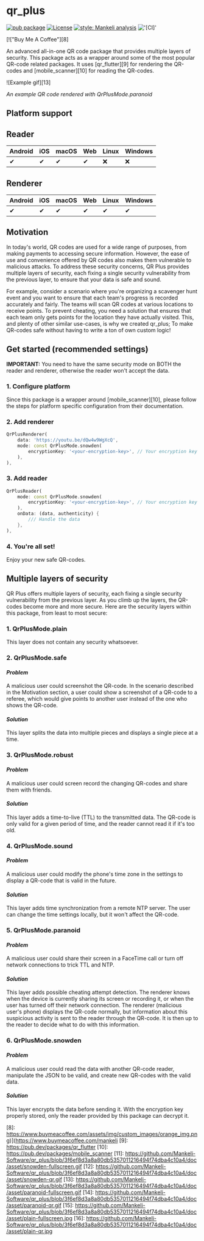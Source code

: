 # qr_plus

[![pub package][1]][2]
[![License][3]][4]
[![style: Mankeli analysis][5]][6]
!['[CI]'][7]


[!["Buy Me A Coffee"][8]

An advanced all-in-one QR code package that provides multiple layers of security. This package acts as a wrapper around some of the most popular QR-code related packages. It uses [qr_flutter][9] for rendering the QR-codes and [mobile_scanner][10] for reading the QR-codes.


![Example gif][13]

_An example QR code rendered with QrPlusMode.paranoid_

## Platform support
## Reader
| Android | iOS | macOS | Web | Linux | Windows |
|---------|-----|-------|-----|-------|---------|
| ✔       | ✔   | ✔     | ✔   | :x:   | :x:     |

## Renderer
| Android | iOS | macOS | Web | Linux | Windows |
|---------|-----|-------|-----|-------|---------|
| ✔       | ✔   | ✔     | ✔   | ✔     | ✔       |

## Motivation
In today's world, QR codes are used for a wide range of purposes, from making payments to accessing secure information. However, the ease of use and convenience offered by QR codes also makes them vulnerable to malicious attacks. To address these security concerns, QR Plus provides multiple layers of security, each fixing a single security vulnerability from the previous layer, to ensure that your data is safe and sound.

For example, consider a scenario where you're organizing a scavenger hunt event and you want to ensure that each team's progress is recorded accurately and fairly. The teams will scan QR codes at various locations to receive points. To prevent cheating, you need a solution that ensures that each team only gets points for the location they have actually visited. This, and plenty of other similar use-cases, is why we created qr_plus; To make QR-codes safe without having to write a ton of own custom logic!

## Get started (recommended settings)
**IMPORTANT:** You need to have the same security mode on BOTH the reader and renderer, otherwise the reader won't accept the data.

### 1. Configure platform
Since this package is a wrapper around [mobile_scanner][10], please follow the steps for platform specific configuration from their documentation.
### 2. Add renderer
```dart
QrPlusRenderer(
    data: 'https://youtu.be/dQw4w9WgXcQ',
    mode: const QrPlusMode.snowden(
        encryptionKey: '<your-encryption-key>', // Your encryption key from .env. See https://pub.dev/packages/flutter_dotenv
    ),
),
```
### 3. Add reader
```dart
QrPlusReader(
    mode: const QrPlusMode.snowden(
        encryptionKey: '<your-encryption-key>', // Your encryption key from .env. See https://pub.dev/packages/flutter_dotenv
    ),
    onData: (data, authenticity) {
        /// Handle the data
    },
),
```

### 4. You're all set!
Enjoy your new safe QR-codes.

## Multiple layers of security
QR Plus offers multiple layers of security, each fixing a single security vulnerability from the previous layer. As you climb up the layers, the QR-codes become more and more secure. Here are the security layers within this package, from least to most secure:
### **1. QrPlusMode.plain**
This layer does not contain any security whatsoever.

### **2. QrPlusMode.safe**
#### *Problem*
A malicious user could screenshot the QR-code. In the scenario described in the Motivation section, a user could show a screenshot of a QR-code to a referee, which would give points to another user instead of the one who shows the QR-code.

#### *Solution*
This layer splits the data into multiple pieces and displays a single piece at a time.

### **3. QrPlusMode.robust**
#### *Problem*
A malicious user could screen record the changing QR-codes and share them with friends.

#### *Solution*
This layer adds a time-to-live (TTL) to the transmitted data. The QR-code is only valid for a given period of time, and the reader cannot read it if it's too old.

### **4. QrPlusMode.sound**
#### *Problem*
A malicious user could modify the phone's time zone in the settings to display a QR-code that is valid in the future.

#### *Solution*
This layer adds time synchronization from a remote NTP server. The user can change the time settings locally, but it won't affect the QR-code.

### **5. QrPlusMode.paranoid**
#### *Problem*
A malicious user could share their screen in a FaceTime call or turn off network connections to trick TTL and NTP.

#### *Solution*
This layer adds possible cheating attempt detection. The renderer knows when the device is currently sharing its screen or recording it, or when the user has turned off their network connection. The renderer (malicious user's phone) displays the QR-code normally, but information about this suspicious activity is sent to the reader through the QR-code. It is then up to the reader to decide what to do with this information.

### **6. QrPlusMode.snowden**
#### *Problem*
A malicious user could read the data with another QR-code reader, manipulate the JSON to be valid, and create new QR-codes with the valid data.

#### *Solution*
This layer encrypts the data before sending it. With the encryption key properly stored, only the reader provided by this package can decrypt it.

[1]: https://img.shields.io/pub/v/qr_plus.svg
[2]: https://pub.dev/packages/qr_plus
[3]: https://img.shields.io/badge/License-BSD%203--Clause-blue.svg
[4]: https://opensource.org/licenses/BSD-3-Clause
[5]: https://img.shields.io/badge/Style-Mankeli%20analysis-blue
[6]: https://pub.dev/packages/mankeli_analysis
[7]: https://github.com/Mankeli-Software/qr_plus/actions/workflows/ci.yaml/badge.svg
[8]: https://www.buymeacoffee.com/assets/img/custom_images/orange_img.png)](https://www.buymeacoffee.com/mankeli
[9]: https://pub.dev/packages/qr_flutter
[10]: https://pub.dev/packages/mobile_scanner
[11]: https://github.com/Mankeli-Software/qr_plus/blob/3f6ef8d3a8a80db5357011216494f74dba4c10a4/doc/asset/snowden-fullscreen.gif
[12]: https://github.com/Mankeli-Software/qr_plus/blob/3f6ef8d3a8a80db5357011216494f74dba4c10a4/doc/asset/snowden-qr.gif
[13]: https://github.com/Mankeli-Software/qr_plus/blob/3f6ef8d3a8a80db5357011216494f74dba4c10a4/doc/asset/paranoid-fullscreen.gif
[14]: https://github.com/Mankeli-Software/qr_plus/blob/3f6ef8d3a8a80db5357011216494f74dba4c10a4/doc/asset/paranoid-qr.gif
[15]: https://github.com/Mankeli-Software/qr_plus/blob/3f6ef8d3a8a80db5357011216494f74dba4c10a4/doc/asset/plain-fullscreen.jpg
[16]: https://github.com/Mankeli-Software/qr_plus/blob/3f6ef8d3a8a80db5357011216494f74dba4c10a4/doc/asset/plain-qr.jpg


